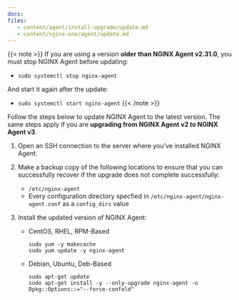 ```yaml
---
docs:
files:
   - content/agent/install-upgrade/update.md
   - content/nginx-one/agent/update.md
---
```



{{< note >}} If you are using a version **older than NGINX Agent v2.31.0**, you must stop NGINX Agent before updating:

   - `sudo systemctl stop nginx-agent`

And start it again after the update:

   - `sudo systemctl start nginx-agent`
{{< /note >}}

Follow the steps below to update NGINX Agent to the latest version.
The same steps apply if you are **upgrading from NGINX Agent v2 to NGINX Agent v3**.

1. Open an SSH connection to the server where you've installed NGINX Agent.

1. Make a backup copy of the following locations to ensure that you can successfully recover if the upgrade does not complete
   successfully:

    - `/etc/nginx-agent`
    - Every configuration directory specfied in `/etc/nginx-agent/nginx-agent.conf` as a `config_dirs` value

1. Install the updated version of NGINX Agent:

    - CentOS, RHEL, RPM-Based

        ```shell
        sudo yum -y makecache
        sudo yum update -y nginx-agent
        ```

    - Debian, Ubuntu, Deb-Based

        ```shell
        sudo apt-get update
        sudo apt-get install -y --only-upgrade nginx-agent -o Dpkg::Options::="--force-confold"
        ```
